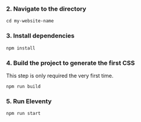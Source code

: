 
### 2. Navigate to the directory

```
cd my-website-name
```

### 3. Install dependencies

```
npm install
```

### 4. Build the project to generate the first CSS

This step is only required the very first time.

```
npm run build
```

### 5. Run Eleventy

```
npm run start
```

